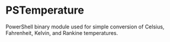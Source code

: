 # PSTemperature
PowerShell binary module used for simple conversion of Celsius, Fahrenheit, Kelvin, and Rankine temperatures.

